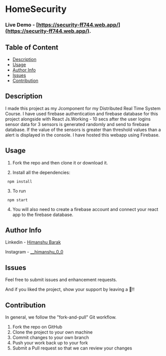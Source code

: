 # HomeSecurity

### Live Demo - [https://security-ff744.web.app/](https://security-ff744.web.app/).


## Table of Content
- [Description](#description)
- [Usage](#usage)
- [Author Info](#author-info)
- [Issues](#issues)
- [Contribution](#contribution)


## Description

I made this project as my Jcomponent for my Distributed Real Time System Course. I have used firebase authentication and firebase database for this project alongside with React Js.Working - 10 secs after the user logins sensor data for 3 sensors is generated randomly and send to firebase database. If the value of the sensors is greater than threshold values than a alert is displayed in the console. I have hosted this webapp using Firebase. 

## Usage 

1. Fork the repo and then clone it or download it.  

2. Install all the dependencies:
```
 npm install
```

3. To run
```
 npm start
```
4. You will also need to create a firebase account and connect your react app to the firebase database.
## Author Info
Linkedin - [Himanshu Barak](https://www.linkedin.com/in/himanshu-barak-002714118)

Instagram - [__himanshu_0_0](https://www.instagram.com/__himanshu_0_0/)

## Issues
Feel free to submit issues and enhancement requests.

And if you liked the project, show your support by leaving a 🌟!! 

## Contribution

In general, we follow the "fork-and-pull" Git workflow.

1. Fork the repo on GitHub
2. Clone the project to your own machine
3. Commit changes to your own branch
4. Push your work back up to your fork
5. Submit a Pull request so that we can review your changes
